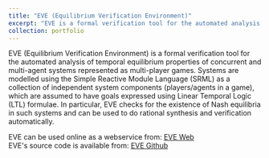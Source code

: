 ```yaml
---
title: "EVE (Equilibrium Verification Environment)"
excerpt: "EVE is a formal verification tool for the automated analysis of temporal equilibrium properties of concurrent and multi-agent systems represented as multi-player games"
collection: portfolio
---
```


EVE (Equilibrium Verification Environment) is a formal verification tool for the automated analysis of temporal equilibrium properties of concurrent and multi-agent systems represented as multi-player games. Systems are modelled using the Simple Reactive Module Language (SRML) as a collection of independent system components (players/agents in a game), which are assumed to have goals expressed using Linear Temporal Logic (LTL) formulae. In particular, EVE checks for the existence of Nash equilibria in such systems and can be used to do rational synthesis and verification automatically.

EVE can be used online as a webservice from: [EVE Web](http://eve.cs.ox.ac.uk/eve)<br>
EVE's source code is available from: [EVE Github](https://github.com/eve-mas/eve-parity)
